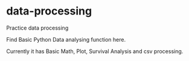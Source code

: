 # data-processing
Practice data processing

Find Basic Python Data analysing function here.

Currently it has Basic Math, Plot, Survival Analysis and csv processing.
